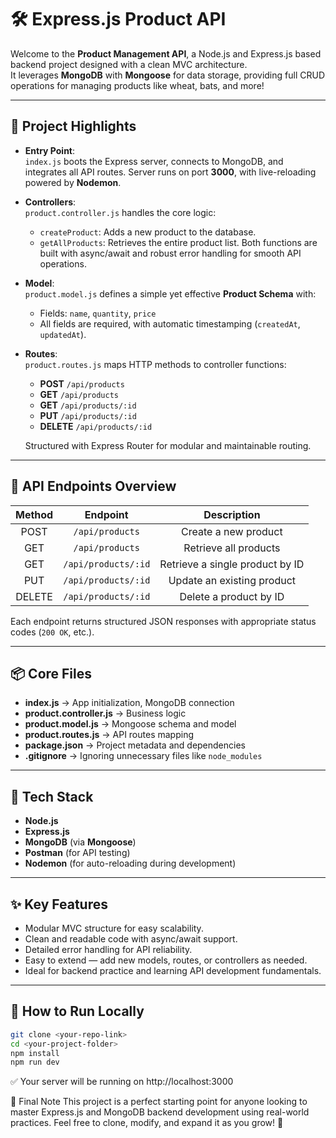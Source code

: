 # 🛠️ Express.js Product API

Welcome to the **Product Management API**, a Node.js and Express.js based backend project designed with a clean MVC architecture.  
It leverages **MongoDB** with **Mongoose** for data storage, providing full CRUD operations for managing products like wheat, bats, and more!

---

## 🚀 Project Highlights

- **Entry Point**:  
  `index.js` boots the Express server, connects to MongoDB, and integrates all API routes. Server runs on port **3000**, with live-reloading powered by **Nodemon**.

- **Controllers**:  
  `product.controller.js` handles the core logic:
  - `createProduct`: Adds a new product to the database.
  - `getAllProducts`: Retrieves the entire product list.
  Both functions are built with async/await and robust error handling for smooth API operations.

- **Model**:  
  `product.model.js` defines a simple yet effective **Product Schema** with:
  - Fields: `name`, `quantity`, `price`
  - All fields are required, with automatic timestamping (`createdAt`, `updatedAt`).

- **Routes**:  
  `product.routes.js` maps HTTP methods to controller functions:
  - **POST** `/api/products`
  - **GET** `/api/products`
  - **GET** `/api/products/:id`
  - **PUT** `/api/products/:id`
  - **DELETE** `/api/products/:id`

  Structured with Express Router for modular and maintainable routing.

---

## 🧪 API Endpoints Overview

| Method | Endpoint | Description |
|:------:|:--------:|:-----------:|
| POST | `/api/products` | Create a new product |
| GET | `/api/products` | Retrieve all products |
| GET | `/api/products/:id` | Retrieve a single product by ID |
| PUT | `/api/products/:id` | Update an existing product |
| DELETE | `/api/products/:id` | Delete a product by ID |

Each endpoint returns structured JSON responses with appropriate status codes (`200 OK`, etc.).

---

## 📦 Core Files

- **index.js** → App initialization, MongoDB connection
- **product.controller.js** → Business logic
- **product.model.js** → Mongoose schema and model
- **product.routes.js** → API routes mapping
- **package.json** → Project metadata and dependencies
- **.gitignore** → Ignoring unnecessary files like `node_modules`

---

## 🧰 Tech Stack

- **Node.js**
- **Express.js**
- **MongoDB** (via **Mongoose**)
- **Postman** (for API testing)
- **Nodemon** (for auto-reloading during development)

---

## ✨ Key Features

- Modular MVC structure for easy scalability.
- Clean and readable code with async/await support.
- Detailed error handling for API reliability.
- Easy to extend — add new models, routes, or controllers as needed.
- Ideal for backend practice and learning API development fundamentals.

---

## 📢 How to Run Locally

```bash
git clone <your-repo-link>
cd <your-project-folder>
npm install
npm run dev
```
✅ Your server will be running on http://localhost:3000

💬 Final Note
This project is a perfect starting point for anyone looking to master Express.js and MongoDB backend development using real-world practices.
Feel free to clone, modify, and expand it as you grow! 🚀
